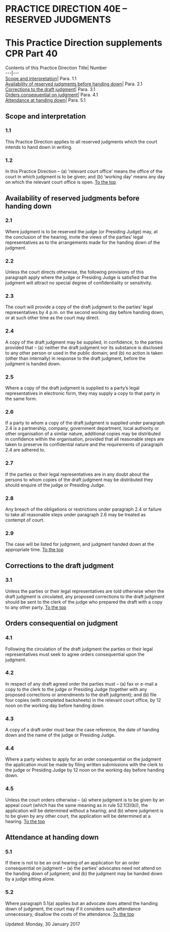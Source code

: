 # PRACTICE DIRECTION 40E – RESERVED JUDGMENTS
[](https://www.justice.gov.uk/courts/procedure-rules/civil/rules/part40/pd_part40d)
# This Practice Direction supplements CPR Part 40
Contents of this Practice Direction 
Title| Number  
---|---  
[Scope and interpretation](https://www.justice.gov.uk/courts/procedure-rules/civil/rules/part40/pd_part40e#IDAQK21)| Para. 1.1  
[Availability of reserved judgments before handing down](https://www.justice.gov.uk/courts/procedure-rules/civil/rules/part40/pd_part40e#IDAHM21)| Para. 2.1  
[Corrections to the draft judgment](https://www.justice.gov.uk/courts/procedure-rules/civil/rules/part40/pd_part40e#IDA0AC2)| Para. 3.1  
[Orders consequential on judgment](https://www.justice.gov.uk/courts/procedure-rules/civil/rules/part40/pd_part40e#IDAOBC2)| Para. 4.1  
[Attendance at handing down](https://www.justice.gov.uk/courts/procedure-rules/civil/rules/part40/pd_part40e#IDA2EC2)| Para. 5.1  
## Scope and interpretation
### 1.1
This Practice Direction applies to all reserved judgments which the court intends to hand down in writing.
### 1.2
In this Practice Direction –
(a) ‘relevant court office’ means the office of the court in which judgment is to be given; and
(b) ‘working day’ means any day on which the relevant court office is open.
[To the top](https://www.justice.gov.uk/courts/procedure-rules/civil/rules/part40/pd_part40e#top)
## Availability of reserved judgments before handing down
### 2.1
Where judgment is to be reserved the judge (or Presiding Judge) may, at the conclusion of the hearing, invite the views of the parties’ legal representatives as to the arrangements made for the handing down of the judgment.
### 2.2
Unless the court directs otherwise, the following provisions of this paragraph apply where the judge or Presiding Judge is satisfied that the judgment will attract no special degree of confidentiality or sensitivity.
### 2.3
The court will provide a copy of the draft judgment to the parties’ legal representatives by 4 p.m. on the second working day before handing down, or at such other time as the court may direct.
### 2.4
A copy of the draft judgment may be supplied, in confidence, to the parties provided that –
(a) neither the draft judgment nor its substance is disclosed to any other person or used in the public domain; and
(b) no action is taken (other than internally) in response to the draft judgment, before the judgment is handed down.
### 2.5
Where a copy of the draft judgment is supplied to a party’s legal representatives in electronic form, they may supply a copy to that party in the same form.
### 2.6
If a party to whom a copy of the draft judgment is supplied under paragraph 2.4 is a partnership, company, government department, local authority or other organisation of a similar nature, additional copies may be distributed in confidence within the organisation, provided that all reasonable steps are taken to preserve its confidential nature and the requirements of paragraph 2.4 are adhered to.
### 2.7
If the parties or their legal representatives are in any doubt about the persons to whom copies of the draft judgment may be distributed they should enquire of the judge or Presiding Judge.
### 2.8
Any breach of the obligations or restrictions under paragraph 2.4 or failure to take all reasonable steps under paragraph 2.6 may be treated as contempt of court.
### 2.9
The case will be listed for judgment, and judgment handed down at the appropriate time.
[To the top](https://www.justice.gov.uk/courts/procedure-rules/civil/rules/part40/pd_part40e#top)
## Corrections to the draft judgment
### 3.1
Unless the parties or their legal representatives are told otherwise when the draft judgment is circulated, any proposed corrections to the draft judgment should be sent to the clerk of the judge who prepared the draft with a copy to any other party.
[To the top](https://www.justice.gov.uk/courts/procedure-rules/civil/rules/part40/pd_part40e#top)
## Orders consequential on judgment
### 4.1
Following the circulation of the draft judgment the parties or their legal representatives must seek to agree orders consequential upon the judgment.
### 4.2
In respect of any draft agreed order the parties must –
(a) fax or e-mail a copy to the clerk to the judge or Presiding Judge (together with any proposed corrections or amendments to the draft judgment); and
(b) file four copies (with completed backsheets) in the relevant court office, by 12 noon on the working day before handing down.
### 4.3
A copy of a draft order must bear the case reference, the date of handing down and the name of the judge or Presiding Judge.
### 4.4
Where a party wishes to apply for an order consequential on the judgment the application must be made by filing written submissions with the clerk to the judge or Presiding Judge by 12 noon on the working day before handing down.
### 4.5
Unless the court orders otherwise –
(a) where judgment is to be given by an appeal court (which has the same meaning as in rule 52.1(3)(b)), the application will be determined without a hearing; and
(b) where judgment is to be given by any other court, the application will be determined at a hearing.
[To the top](https://www.justice.gov.uk/courts/procedure-rules/civil/rules/part40/pd_part40e#top)
## Attendance at handing down
### 5.1
If there is not to be an oral hearing of an application for an order consequential on judgment –
(a) the parties’ advocates need not attend on the handing down of judgment; and
(b) the judgment may be handed down by a judge sitting alone.
### 5.2
Where paragraph 5.1(a) applies but an advocate does attend the handing down of judgment, the court may if it considers such attendance unnecessary, disallow the costs of the attendance.
[To the top](https://www.justice.gov.uk/courts/procedure-rules/civil/rules/part40/pd_part40e#top)

Updated: Monday, 30 January 2017
